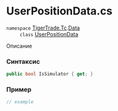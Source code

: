 
# UserPositionData.cs
`namespace` [TigerTrade.Tc](../../../../TigerTrade.Tc.md).[Data](../../../../TigerTrade.Tc/Data.md)  
&nbsp;&nbsp;&nbsp;&nbsp;&nbsp;&nbsp;&nbsp;&nbsp;&nbsp;`class` [UserPositionData](../../UserPositionData.cs.md)

Описание

### Синтаксис
```csharp
public bool IsSimulator { get; }
```
### Пример  
```csharp
// example
```
